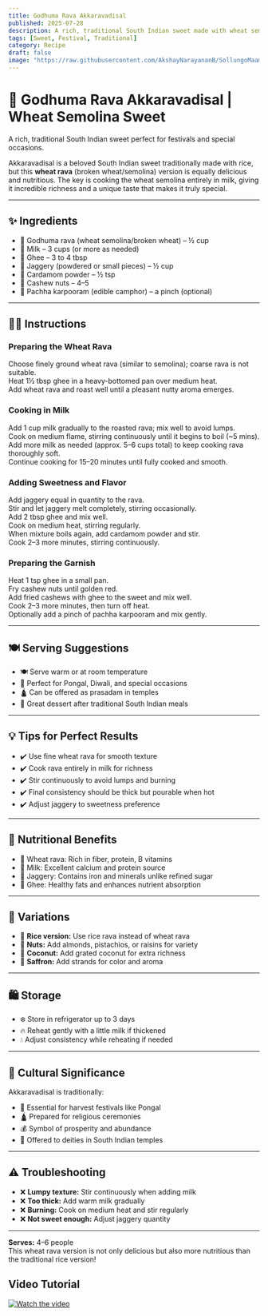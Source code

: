 ```yaml
---
title: Godhuma Rava Akkaravadisal  
published: 2025-07-28  
description: A rich, traditional South Indian sweet made with wheat semolina, jaggery, and ghee — perfect for festivals and special occasions.  
tags: [Sweet, Festival, Traditional]  
category: Recipe  
draft: false  
image: "https://raw.githubusercontent.com/AkshayNarayananB/SollungoMaami/master/images/godhuma rava sweet.jpg" 
---
```


# 🍚 Godhuma Rava Akkaravadisal | Wheat Semolina Sweet

A rich, traditional South Indian sweet perfect for festivals and special occasions.

Akkaravadisal is a beloved South Indian sweet traditionally made with rice, but this **wheat rava** (broken wheat/semolina) version is equally delicious and nutritious. The key is cooking the wheat semolina entirely in milk, giving it incredible richness and a unique taste that makes it truly special.

---

## ✨ Ingredients

- 🌾 Godhuma rava (wheat semolina/broken wheat) – ½ cup  
- 🥛 Milk – 3 cups (or more as needed)  
- 🧈 Ghee – 3 to 4 tbsp  
- 🍬 Jaggery (powdered or small pieces) – ½ cup  
- 🌿 Cardamom powder – ½ tsp  
- 🥜 Cashew nuts – 4–5  
- 🌿 Pachha karpooram (edible camphor) – a pinch (optional)  

---

## 👩‍🍳 Instructions

### Preparing the Wheat Rava  
 Choose finely ground wheat rava (similar to semolina); coarse rava is not suitable.  
 Heat 1½ tbsp ghee in a heavy-bottomed pan over medium heat.  
 Add wheat rava and roast well until a pleasant nutty aroma emerges.  

### Cooking in Milk  
 Add 1 cup milk gradually to the roasted rava; mix well to avoid lumps.  
 Cook on medium flame, stirring continuously until it begins to boil (~5 mins).  
 Add more milk as needed (approx. 5–6 cups total) to keep cooking rava thoroughly soft.  
 Continue cooking for 15–20 minutes until fully cooked and smooth.  

### Adding Sweetness and Flavor  
 Add jaggery equal in quantity to the rava.  
 Stir and let jaggery melt completely, stirring occasionally.  
 Add 2 tbsp ghee and mix well.  
 Cook on medium heat, stirring regularly.  
 When mixture boils again, add cardamom powder and stir.  
 Cook 2–3 more minutes, stirring continuously.  

### Preparing the Garnish  
 Heat 1 tsp ghee in a small pan.  
 Fry cashew nuts until golden red.  
 Add fried cashews with ghee to the sweet and mix well.  
 Cook 2–3 more minutes, then turn off heat.  
 Optionally add a pinch of pachha karpooram and mix gently.  

---

## 🍽️ Serving Suggestions

- 🍽️ Serve warm or at room temperature  
- 🎉 Perfect for Pongal, Diwali, and special occasions  
- 🛕 Can be offered as prasadam in temples  
- 🍛 Great dessert after traditional South Indian meals  

---

## 💡 Tips for Perfect Results

- ✔️ Use fine wheat rava for smooth texture  
- ✔️ Cook rava entirely in milk for richness  
- ✔️ Stir continuously to avoid lumps and burning  
- ✔️ Final consistency should be thick but pourable when hot  
- ✔️ Adjust jaggery to sweetness preference  

---

## 🥥 Nutritional Benefits

- 🌾 Wheat rava: Rich in fiber, protein, B vitamins  
- 🥛 Milk: Excellent calcium and protein source  
- 🍬 Jaggery: Contains iron and minerals unlike refined sugar  
- 🧈 Ghee: Healthy fats and enhances nutrient absorption  

---

## 🌟 Variations

- 🍚 **Rice version:** Use rice rava instead of wheat rava  
- 🥜 **Nuts:** Add almonds, pistachios, or raisins for variety  
- 🥥 **Coconut:** Add grated coconut for extra richness  
- 🌸 **Saffron:** Add strands for color and aroma  

---

## 🛍️ Storage

- ❄️ Store in refrigerator up to 3 days  
- 🔥 Reheat gently with a little milk if thickened  
- 💧 Adjust consistency while reheating if needed  

---

## 🎉 Cultural Significance

Akkaravadisal is traditionally:  
- 🌾 Essential for harvest festivals like Pongal  
- 🛕 Prepared for religious ceremonies  
- 💰 Symbol of prosperity and abundance  
- 🙏 Offered to deities in South Indian temples  

---

## ⚠️ Troubleshooting

- ❌ **Lumpy texture:** Stir continuously when adding milk  
- ❌ **Too thick:** Add warm milk gradually  
- ❌ **Burning:** Cook on medium heat and stir regularly  
- ❌ **Not sweet enough:** Adjust jaggery quantity  

---

**Serves:** 4–6 people  
This wheat rava version is not only delicious but also more nutritious than the traditional rice version!

## Video Tutorial

[![Watch the video](https://img.youtube.com/vi/VIDEO_ID/0.jpg)](https://youtu.be/VMphhqsKDZ0?si=7YUUOghCwkL45jjL)


